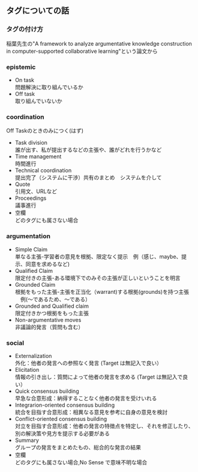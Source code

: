 ## タグについての話
### タグの付け方
稲葉先生の"A framework to analyze argumentative knowledge construction in computer-supported collaborative learning"という論文から

### epistemic
- On task  
問題解決に取り組んでいるか
- Off task  
取り組んでいないか

### coordination
Off Taskのときのみにつく(はず)
- Task division  
誰が出す、私が提出するなどの主張や、誰がどれを行うかなど
- Time management  
時間進行
- Technical coordination  
提出完了（システムに干渉）共有のまとめ　システムを介して
- Quote  
引用文、URLなど
- Proceedings  
議事進行
- 空欄  
どのタグにも属さない場合

### argumentation
- Simple Claim  
単なる主張-学習者の意見を根拠、限定なく提示　例（感じ、maybe、提示、同意を求めるなど)
- Qualified Claim  
限定付きの主張-ある環境下でのみその主張が正しいということを明言　
- Grounded Claim  
根拠をもった主張-主張を正当化（warrant)する根拠(grounds)を持つ主張 　例(〜であるため、〜である）
- Grounded and Qualified claim  
限定付きかつ根拠をもった主張
- Non-argumentative moves  
非議論的発言（質問も含む）

### social
- Externalization  
外化：他者の発言への参照なく発言 (Target は無記入で良い）
- Elicitation  
情報の引き出し：質問によって他者の発言を求める (Target は無記入で良い）
- Quick consensus building  
早急な合意形成：納得することなく他者の発言を受けいれる
- Integrarion-oriented consensus building  
統合を目指す合意形成：相異なる意見を参考に自身の意見を検討
- Conflict-oriented consensus building  
対立を目指す合意形成：他者の発言の特徴点を特定し、それを修正したり、別の解決策や見方を提示する必要がある
- Summary  
グループの発言をまとめたもの、総合的な発言の結果
- 空欄  
どのタグにも属さない場合,No Sense で意味不明な場合